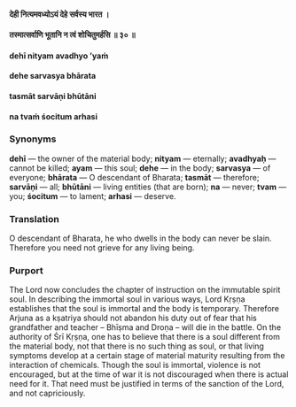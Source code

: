 #### देही नित्यमवध्योऽयं देहे सर्वस्य भारत ।
#### तस्मात्सर्वाणि भूतानि न त्वं शोचितुमर्हसि ॥ ३० ॥

#### dehī nityam avadhyo ’yaṁ
#### dehe sarvasya bhārata
#### tasmāt sarvāṇi bhūtāni
#### na tvaṁ śocitum arhasi

### Synonyms

**dehī** — the owner of the material body; **nityam** — eternally; **avadhyaḥ** — cannot be killed; **ayam** — this soul; **dehe** — in the body; **sarvasya** — of everyone; **bhārata** — O descendant of Bharata; **tasmāt** — therefore; **sarvāṇi** — all; **bhūtāni** — living entities (that are born); **na** — never; **tvam** — you; **śocitum** — to lament; **arhasi** — deserve.

### Translation

O descendant of Bharata, he who dwells in the body can never be slain. Therefore you need not grieve for any living being.

### Purport

The Lord now concludes the chapter of instruction on the immutable spirit soul. In describing the immortal soul in various ways, Lord Kṛṣṇa establishes that the soul is immortal and the body is temporary. Therefore Arjuna as a kṣatriya should not abandon his duty out of fear that his grandfather and teacher – Bhīṣma and Droṇa – will die in the battle. On the authority of Śrī Kṛṣṇa, one has to believe that there is a soul different from the material body, not that there is no such thing as soul, or that living symptoms develop at a certain stage of material maturity resulting from the interaction of chemicals. Though the soul is immortal, violence is not encouraged, but at the time of war it is not discouraged when there is actual need for it. That need must be justified in terms of the sanction of the Lord, and not capriciously.